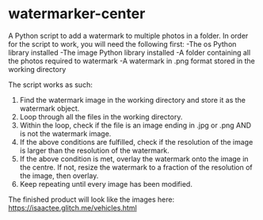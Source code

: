 # watermarker-center
A Python script to add a watermark to multiple photos in a folder.
In order for the script to work, you will need the following first:
-The os Python library installed
-The image Python library installed
-A folder containing all the photos required to watermark
-A watermark in .png format stored in the working directory

The script works as such:
1. Find the watermark image in the working directory and store it as the watermark object.
2. Loop through all the files in the working directory.
3. Within the loop, check if the file is an image ending in .jpg or .png AND is not the watermark image.
4. If the above conditions are fulfilled, check if the resolution of the image is larger than the resolution of the watermark.
5. If the above condition is met, overlay the watermark onto the image in the centre. If not, resize the watermark to a fraction of the resolution of the image, then overlay.
6. Keep repeating until every image has been modified.

The finished product will look like the images here: https://isaactee.glitch.me/vehicles.html
